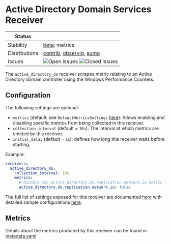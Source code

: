 # Active Directory Domain Services Receiver

<!-- status autogenerated section -->
| Status        |           |
| ------------- |-----------|
| Stability     | [beta]: metrics   |
| Distributions | [contrib], [observiq], [sumo] |
| Issues        | ![Open issues](https://img.shields.io/github/issues-search/open-telemetry/opentelemetry-collector-contrib?query=is%3Aissue%20is%3Aopen%20label%3Areceiver%2Factivedirectoryds%20&label=open&color=orange&logo=opentelemetry) ![Closed issues](https://img.shields.io/github/issues-search/open-telemetry/opentelemetry-collector-contrib?query=is%3Aissue%20is%3Aclosed%20label%3Areceiver%2Factivedirectoryds%20&label=closed&color=blue&logo=opentelemetry) |

[beta]: https://github.com/open-telemetry/opentelemetry-collector#beta
[contrib]: https://github.com/open-telemetry/opentelemetry-collector-releases/tree/main/distributions/otelcol-contrib
[observiq]: https://github.com/observIQ/observiq-otel-collector
[sumo]: https://github.com/SumoLogic/sumologic-otel-collector
<!-- end autogenerated section -->

The `active_directory_ds` receiver scrapes metric relating to an Active Directory domain controller using the Windows Performance Counters.

## Configuration
The following settings are optional:
- `metrics` (default: see `DefaultMetricsSettings` [here](./internal/metadata/generated_metrics.go)): Allows enabling and disabling specific metrics from being collected in this receiver.
- `collection_interval` (default = `10s`): The interval at which metrics are emitted by this receiver.
- `initial_delay` (default = `1s`): defines how long this receiver waits before starting.

Example:
```yaml
receivers:
  active_directory_ds:
    collection_interval: 10s
    metrics:
      # Disable the active_directory.ds.replication.network.io metric from being emitted
      active_directory.ds.replication.network.io: false
```

The full list of settings exposed for this receiver are documented [here](./config.go) with detailed sample configurations [here](./testdata/config.yaml).

## Metrics

Details about the metrics produced by this receiver can be found in [metadata.yaml](./metadata.yaml)
